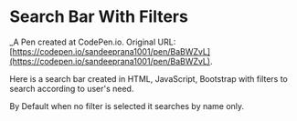# Search Bar With Filters
 _A Pen created at CodePen.io. Original URL: [https://codepen.io/sandeeprana1001/pen/BaBWZvL](https://codepen.io/sandeeprana1001/pen/BaBWZvL).

 Here is a search bar created in HTML, JavaScript, Bootstrap with filters to search according to user's need.

By Default when no filter is selected it searches by name only.